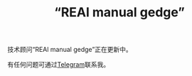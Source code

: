 ﻿---
layout: post-ea

group: 技术顾问
title: “REAl manual gedge”
meta: REAl manual gedge
logo: real_manual_hedge.svg
order: 6

category: ea

og: img/og-real-manual-hedge.jpg

lang: cn
ref: real_manual_hedge
---

技术顾问“REAl manual gedge”正在更新中。

有任何问题可通过<a href="https://t.me/chutkoy" target="_blank">Telegram</a>联系我。
